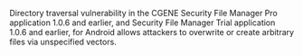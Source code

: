 Directory traversal vulnerability in the CGENE Security File Manager Pro application 1.0.6 and earlier, and Security File Manager Trial application 1.0.6 and earlier, for Android allows attackers to overwrite or create arbitrary files via unspecified vectors.